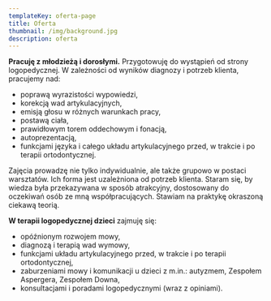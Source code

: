 ```yaml
---
templateKey: oferta-page
title: Oferta
thumbnail: /img/background.jpg
description: oferta
---
```

**Pracuję z młodzieżą i dorosłymi.** Przygotowuję do wystąpień od strony logopedycznej. W zależności od wyników diagnozy i potrzeb klienta, pracujemy nad:

* poprawą wyrazistości wypowiedzi,
* korekcją wad artykulacyjnych,
* emisją głosu w różnych warunkach pracy,
* postawą ciała,
* prawidłowym torem oddechowym i fonacją,
* autoprezentacją,
* funkcjami języka i całego układu artykulacyjnego przed, w trakcie i po terapii ortodontycznej.

Zajęcia prowadzę nie tylko indywidualnie, ale także grupowo w postaci warsztatów. Ich forma jest uzależniona od potrzeb klienta. Staram się, by wiedza była przekazywana w sposób atrakcyjny, dostosowany do oczekiwań osób ze mną współpracujących. Stawiam na praktykę okraszoną ciekawą teorią. 

**W terapii logopedycznej dzieci** zajmuję się:

* opóźnionym rozwojem mowy,
* diagnozą i terapią wad wymowy,
* funkcjami układu artykulacyjnego przed, w trakcie i po terapii ortodontycznej,
* zaburzeniami mowy i komunikacji u dzieci z m.in.: autyzmem, Zespołem Aspergera, Zespołem Downa,
* konsultacjami i poradami logopedycznymi (wraz z opiniami).
